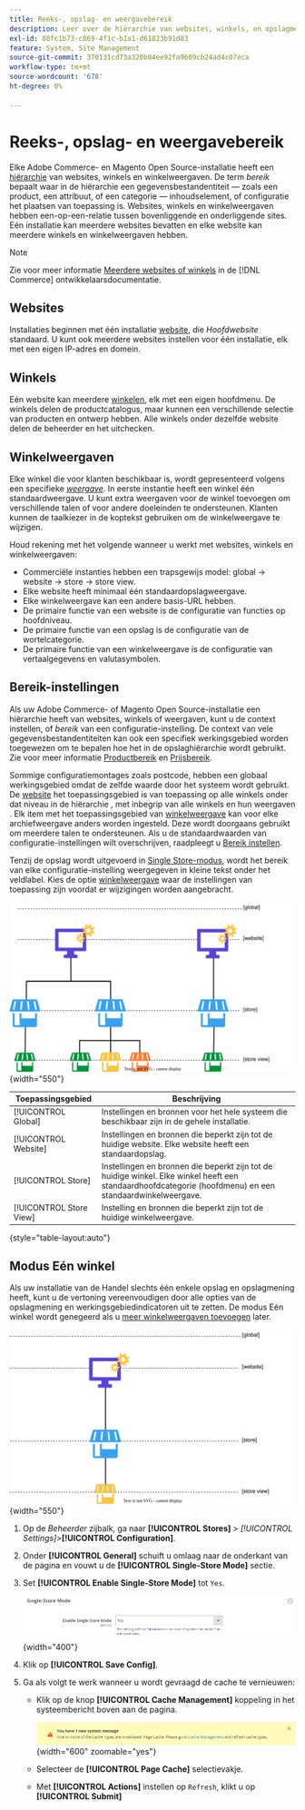```yaml
---
title: Reeks-, opslag- en weergavebereik
description: Leer over de hiërarchie van websites, winkels, en opslagmeningen die u kunt gebruiken om winkelervaringen voor uw klanten te leveren.
exl-id: 80fc1b73-c869-4f1c-b1a1-d61823b91d83
feature: System, Site Management
source-git-commit: 370131cd73a320b04ee92fa9609cb24ad4c07eca
workflow-type: tm+mt
source-wordcount: '678'
ht-degree: 0%

---
```


# Reeks-, opslag- en weergavebereik

Elke Adobe Commerce- en Magento Open Source-installatie heeft een [hiërarchie](../stores-purchase/stores.md) van websites, winkels en winkelweergaven. De term _bereik_ bepaalt waar in de hiërarchie een gegevensbestandentiteit — zoals een product, een attribuut, of een categorie — inhoudselement, of configuratie het plaatsen van toepassing is. Websites, winkels en winkelweergaven hebben een-op-een-relatie tussen bovenliggende en onderliggende sites. Eén installatie kan meerdere websites bevatten en elke website kan meerdere winkels en winkelweergaven hebben.

>[!NOTE]
>
>Zie voor meer informatie [Meerdere websites of winkels](https://experienceleague.adobe.com/docs/commerce-operations/configuration-guide/multi-sites/ms-overview.html) in de [!DNL Commerce] ontwikkelaarsdocumentatie.

## Websites

Installaties beginnen met één installatie [website](../stores-purchase/stores.md#add-websites), die _Hoofdwebsite_ standaard. U kunt ook meerdere websites instellen voor één installatie, elk met een eigen IP-adres en domein.

## Winkels

Eén website kan meerdere [winkelen](../stores-purchase/stores.md#add-stores), elk met een eigen hoofdmenu. De winkels delen de productcatalogus, maar kunnen een verschillende selectie van producten en ontwerp hebben. Alle winkels onder dezelfde website delen de beheerder en het uitchecken.

## Winkelweergaven

Elke winkel die voor klanten beschikbaar is, wordt gepresenteerd volgens een specifieke _[weergave](../stores-purchase/store-views.md)_. In eerste instantie heeft een winkel één standaardweergave. U kunt extra weergaven voor de winkel toevoegen om verschillende talen of voor andere doeleinden te ondersteunen. Klanten kunnen de taalkiezer in de koptekst gebruiken om de winkelweergave te wijzigen.

Houd rekening met het volgende wanneer u werkt met websites, winkels en winkelweergaven:

- Commerciële instanties hebben een trapsgewijs model: global → website → store → store view.
- Elke website heeft minimaal één standaardopslagweergave.
- Elke winkelweergave kan een andere basis-URL hebben.
- De primaire functie van een website is de configuratie van functies op hoofdniveau.
- De primaire functie van een opslag is de configuratie van de wortelcategorie.
- De primaire functie van een winkelweergave is de configuratie van vertaalgegevens en valutasymbolen.

## Bereik-instellingen

Als uw Adobe Commerce- of Magento Open Source-installatie een hiërarchie heeft van websites, winkels of weergaven, kunt u de context instellen, of _bereik_ van een configuratie-instelling. De context van vele gegevensbestandentiteiten kan ook een specifiek werkingsgebied worden toegewezen om te bepalen hoe het in de opslaghiërarchie wordt gebruikt. Zie voor meer informatie [Productbereik](../catalog/introduction.md#product-scope) en [Prijsbereik](../catalog/catalog-price-scope.md).

Sommige configuratiemontages zoals postcode, hebben een globaal werkingsgebied omdat de zelfde waarde door het systeem wordt gebruikt. De [website](../stores-purchase/stores.md#add-websites) het toepassingsgebied is van toepassing op alle winkels onder dat niveau in de hiërarchie , met inbegrip van alle winkels en hun weergaven . Elk item met het toepassingsgebied van [winkelweergave](../stores-purchase/store-views.md) kan voor elke archiefweergave anders worden ingesteld. Deze wordt doorgaans gebruikt om meerdere talen te ondersteunen. Als u de standaardwaarden van configuratie-instellingen wilt overschrijven, raadpleegt u [Bereik instellen](../configuration-reference/scope-change.md#set-the-scope).

Tenzij de opslag wordt uitgevoerd in [Single Store-modus](#single-store-mode), wordt het bereik van elke configuratie-instelling weergegeven in kleine tekst onder het veldlabel. Kies de optie [winkelweergave](../stores-purchase/store-views.md) waar de instellingen van toepassing zijn voordat er wijzigingen worden aangebracht.

![Hiërarchie van websites, winkels en winkelweergaven](./assets/scope-multisite.svg){width="550"}

| Toepassingsgebied | Beschrijving |
|--- |--- |
| [!UICONTROL Global] | Instellingen en bronnen voor het hele systeem die beschikbaar zijn in de gehele installatie. |
| [!UICONTROL Website] | Instellingen en bronnen die beperkt zijn tot de huidige website. Elke website heeft een standaardopslag. |
| [!UICONTROL Store] | Instellingen en bronnen die beperkt zijn tot de huidige winkel. Elke winkel heeft een standaardhoofdcategorie (hoofdmenu) en een standaardwinkelweergave. |
| [!UICONTROL Store View] | Instelling en bronnen die beperkt zijn tot de huidige winkelweergave. |

{style="table-layout:auto"}

## Modus Eén winkel

Als uw installatie van de Handel slechts één enkele opslag en opslagmening heeft, kunt u de vertoning vereenvoudigen door alle opties van de opslagmening en werkingsgebiedindicatoren uit te zetten. De modus Eén winkel wordt genegeerd als u [meer winkelweergaven toevoegen](../stores-purchase/store-views.md) later.

![Toepassingsgebied - één weergave](./assets/scope-single-view.svg){width="550"}

1. Op de _Beheerder_ zijbalk, ga naar **[!UICONTROL Stores]** > _[!UICONTROL Settings]_>**[!UICONTROL Configuration]**.

1. Onder **[!UICONTROL General]** schuift u omlaag naar de onderkant van de pagina en vouwt u de **[!UICONTROL Single-Store Mode]** sectie.

1. Set **[!UICONTROL Enable Single-Store Mode]** tot `Yes`.

   ![Algemene configuratie - Modus Single Store inschakelen](./assets/general-single-store-mode.png){width="400"}

1. Klik op **[!UICONTROL Save Config]**.

1. Ga als volgt te werk wanneer u wordt gevraagd de cache te vernieuwen:

   - Klik op de knop **[!UICONTROL Cache Management]** koppeling in het systeembericht boven aan de pagina.

     ![Systeembericht - cachebeheer](../catalog/assets/msg-cache-management.png){width="600" zoomable="yes"}

   - Selecteer de **[!UICONTROL Page Cache]** selectievakje.

   - Met **[!UICONTROL Actions]** instellen op `Refresh`, klikt u op **[!UICONTROL Submit]**
